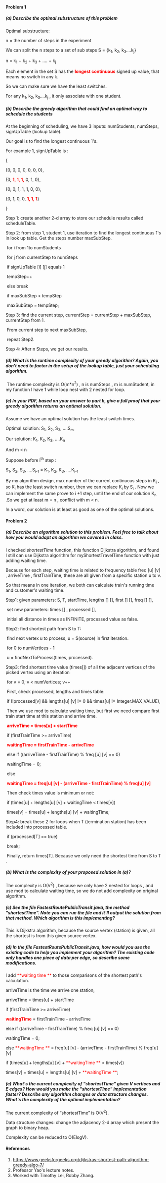 #### Problem 1

##### (a) Describe the optimal substructure of this problem

Optimal substructure: 

n = the number of steps in the experiment

We can split the n steps to a set of sub steps S = {k<sub>1</sub>, k<sub>2</sub>, k<sub>3</sub>….k<sub>j</sub>} 

n = k<sub>1</sub> + k<sub>2</sub> + k<sub>3</sub> + …. + k<sub>j</sub>

Each element in the set S has the <span style="color:red">**longest continuous**</span> signed up value, that means no switch in any k.

So we can make sure we have the least switches.

For any k<sub>1</sub>, k<sub>2</sub>, k<sub>3</sub>….k<sub>j</sub> , it only associate with one student.

##### (b) Describe the greedy algorithm that could find an optimal way to schedule the students

At the beginning of scheduling,  we have 3 inputs:  numStudents, numSteps, signUpTable (lookup table).

Our goal is to find the longest continuous 1's.

For example 1, signUpTable is : 

{ 

{0, 0, 0, 0, 0, 0, 0},

{0, <span style="color:red">**1, 1, 1,**</span> 0, 1, 0},

{0, 0, 1, 1, 1, 0, 0},

{0, 1, 0, 0, <span style="color:red">**1, 1, 1**</span>}

}

Step 1:  create another 2-d array to store our schedule results called scheduleTable.

Step 2:  from step 1, student 1, use iteration to find the longest continuous 1's in look up table. Get the steps number maxSubStep.

​              for i from 1to numStudents

​                for j from currentStep to numSteps

​                   if signUpTable [i] [j] equals 1

​                     tempStep++

​                   else break

​                   if maxSubStep < tempStep

​                   maxSubStep = tempStep;

Step 3: find the current step, currentStep = currentStep + maxSubStep, currentStep from 1.

​             From  current step to next maxSubStep, 

​             repeat Step2.

Step 4: After n Steps, we get our results.

##### (d) What is the runtime complexity of your greedy algorithm? Again, you don't need to factor in the setup of the lookup table, just your scheduling algorithm.

​      The runtime complexity is O(m*n<sup>2</sup>) , n is numSteps , m is numStudent, in my function I have 1 while loop nest with 2 nested for loop.

##### (e) In your PDF, based on your answer to part b, give a full proof that your greedy algorithm returns an optimal solution.

Assume we have an optimal solution has the least switch times.

Optimal solution: S<sub>1</sub>, S<sub>2</sub>, S<sub>3</sub>, ….S<sub>m</sub>

Our solution: K<sub>1</sub>, K<sub>2</sub>, K<sub>3</sub>, ….K<sub>n</sub>

And m < n

Suppose before i<sup>th</sup> step  :

S<sub>1</sub>, S<sub>2</sub>, S<sub>3</sub>, ….S<sub>i-1</sub> = K<sub>1</sub>, K<sub>2</sub>, K<sub>3</sub>, ….K<sub>i-1</sub> 

By my algorithm design, max number of the current continuous steps in K<sub>i</sub> , so K<sub>i</sub> has the least switch number, then we can replace K<sub>i</sub> by S<sub>i</sub> . Now we can implement the same prove to i +1 step, until the end of our solution K<sub>n</sub> .So we get at least m = n , conflict with m < n.

In a word, our solution is at least as good as one of the optimal solutions.



#### Problem 2

##### (a) Describe an algorithm solution to this problem. Feel free to talk about how you would adapt an algorithm we covered in class.

I checked *shortestTime* function, this function Dijkstra algorithm,  and found I still can use Dijkstra algorithm for myShortestTravelTime function with  just adding waiting time. 

Because for each step, waiting time  is related to frequency table freq [u] [v] , arriveTime , firstTrainTime, these are all given from a specific station u to v.  

So that means in one iteration, we both can calculate train's running time and customer's waiting time.

Step1: given parameters: S, T, startTime, lengths [] [], first [] [], freq [] [],

​            set new parameters: times [] , processed [], 

​            initial all distance in times as INFINITE, processed value as false.

Step2: find shortest path from S to T:

​            find next vertex u to process, u = S(source) in first iteration.

​            for  0 to numVertices - 1

​            u = findNextToProcess(times, processed).

Step3: find shortest time value (times[]) of all the adjacent vertices of the picked vertex using an iteration 

​            for v = 0; v < numVertices; v++

​            First, check processed, lengths and times table:

​            if (!processed[v] && lengths[u] [v] != 0 && times[u] != Integer.MAX_VALUE),

​            Then we use mod to calculate waiting time, but first we need compare first train start time at this station and arrive time.

​            <span style="color:red">**arriveTime = times[u] + startTime**</span>

​            if (firstTrainTime >= arriveTime) 

​              <span style="color:red">**waitingTime = firstTrainTime - arriveTime**</span>

​            else if ((arriveTime - firstTrainTime) % freq [u] [v] == 0)

​              waitingTime = 0;

​            else

​              <span style="color:red">**waitingTime = freq[u] [v] - (arriveTime - firstTrainTime) % freq[u] [v]**</span>

​            Then check times value is minimum or not:

​            if (times[u] + lengths[u] [v] + waitingTime < times[v]) 

​              times[v] = times[u] + lengths[u] [v] + waitingTime;

Step4: break these 2 for loops when T (termination station) has been included into processed table.

​            if (processed[T] == true)

​              break;

​            Finally, return times[T]. Because we only need the shortest time from S to T .



##### (b) What is the complexity of your proposed solution in (a)?

The complexity is O(V<sup>2</sup>) , because we only have 2 nested for loops , and use mod to calculate waiting time, so we do not add complexity on original algorithm.

##### (c) See the file FastestRoutePublicTransit.java, the method "shortestTime". Note you can run the file and it'll output the solution from that method. Which algorithm is this implementing?

This is Dijkstra algorithm, because the source vertex (station) is given, all the shortest is from this given source vertex.

##### (d) In the file FastestRoutePublicTransit.java, how would you use the existing code to help you implement your algorithm? The existing code only handles one piece of data per edge, so describe some modifications.

I add <span style="color:red">**waiting time **</span> to those comparisons of the shortest path's calculation.

arriveTime is the time we arrive one station,

arriveTime = times[u] + startTime

if (firstTrainTime >= arriveTime) 

  <span style="color:red">**waitingTime**</span> = firstTrainTime - arriveTime

else if ((arriveTime - firstTrainTime) % freq [u] [v] == 0)

  waitingTime = 0;

  else  <span style="color:red">**waitingTime **</span> = freq[u] [v] - (arriveTime - firstTrainTime) % freq[u] [v]

if (times[u] + lengths[u] [v] + <span style="color:red">**waitingTime **</span> < times[v]) 

times[v] = times[u] + lengths[u] [v] + <span style="color:red">**waitingTime **</span>; 

##### (e) What's the current complexity of "shortestTime" given V vertices and E edges? How would you make the "shortestTime" implementation faster? Describe any algorithm changes or data structure changes. What's the complexity of the optimal implementation?

The current complexity of “shortestTime” is O(V<sup>2</sup>). 

Data structure changes: change the adjacency 2-d array which present the graph to  binary heap.

Complexity can be reduced to O(ElogV).



#### References

1. <https://www.geeksforgeeks.org/dijkstras-shortest-path-algorithm-greedy-algo-7/>
2. Professor Yao's lecture notes.
3. Worked with Timothy Lei, Robby Zhang.